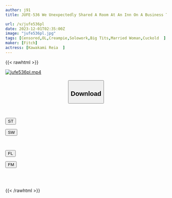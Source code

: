 ```yaml
---
author: j91
title: JUFE-536 We Unexpectedly Shared A Room At An Inn On A Business Trip! My Boss, Who I Hate, Makes Me Cum To Death... - Ex-ruggerman's Intense Piss Club Feature Story - Reia Kawakami

url: /v/jufe536pl
date: 2023-12-01T02:35:00Z
image: "jufe536pl.jpg"
tags: [Censored,OL,Creampie,Solowork,Big Tits,Married Woman,Cuckold	 ]
maker: [Fitch]
actress: [Kawakami Reia  ]
---
```



{{< rawhtml >}}

<div class="video" data-videoid="oeZl7V4KWAij78">
    <a href="javascript:;">
        <img src="/v/jufe536pl/jufe536pl.jpg" width="WIDTH" height="HEIGHT" alt="jufe536pl.mp4" loading="lazy">
    </a>
</div>

<script type="text/javascript" src="https://j91.asia/asset/on-demand-st.js"></script>

<br>
  <link rel="stylesheet" href="https://j91.asia/asset/bs5.css">
  
  <center>
  <button class="btn btn-primary" type="button" data-bs-toggle="collapse" data-bs-target=".multi-collapse" aria-expanded="false" aria-controls="multiCollapseExample1 multiCollapseExample2"><h2>Download</h2></button></center>
</p>
<div class="row">
  <div class="col">
    <div class="collapse multi-collapse" id="multiCollapseExample1">
      <div class="card card-body">
	      	      <br>
<div class="buttons">  
<p><a href="https://streamtape.to/v/oeZl7V4KWAij78" target="_blank"><button class="btn-hover color-3"><i class="fa fa-download"></i> ST</button></a></p>
<p><a href="https://flaswish.com/p6bybzrdk2pf" target="_blank"><button class="btn-hover color-2"><i class="fa fa-download"></i> SW</button></a></p></div>
    </div>
  </div>
</div>
  <div class="col">
    <div class="collapse multi-collapse" id="multiCollapseExample2">
      <div class="card card-body">
	      <br>
<div class="buttons">
<p><a href="javascript:;" target="_blank"><button class="btn-hover color-9"><i class="fa fa-download"></i> FL</button></a></p>
<p><a href="javascript:;" target="_blank"><button class="btn-hover color-8"><i class="fa fa-download"></i> FM</button></a></p></div>
<br><br>
      </div>
    </div>
  </div>
</div>

{{< /rawhtml >}}